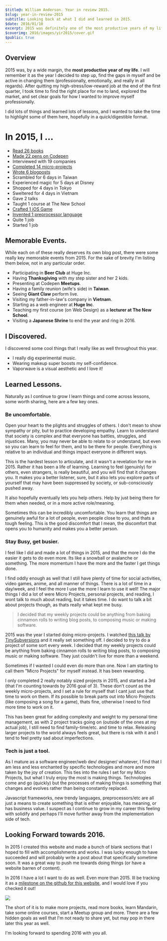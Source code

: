 ```yaml
---
$title@: William Anderson. Year in review 2015.
$slug: year-in-review-2015
subtitle: Looking back at what I did and learned in 2015.
$date: 2016/01/10
excerpt: 2015 was definitely one of the most productive years of my life. I learned a lot of lessons, switched jobs, and started teaching. Here are some facts and learnings.
$coverimg: 2016/images/yir2015/cover.gif
$public: true
---
```


## Overview

2015 was, by a wide margin, the **most productive year of my life**. I will remember it as the year I decided to step up, find the gaps in myself and be active in changing them (professionally, emotionally, and really in all regards). After quitting my high-stress/low-reward job at the end of the first quarter, I took time to find the right place for me to land, explored the market, and set clear goals for how I wanted to improve myself professionally.

I did lots of things and learned lots of lessons, and I wanted to take the time to highlight some of them here, hopefully in a quick/digestible format.

# In 2015, I ...

- <a href="https://www.goodreads.com/user_challenges/2680536" target="\_blank">Read 26 books</a>
- <a href="http://codepen.io/collection/AEPaQE/" target="\_blank">Made 22 pens on Codepen</a>
- Interviewed with 19 companies
- <a href="http://williamanderson.io/weeklies.html" target="\_blank">Completed 14 micro-projects</a>
- <a href="http://williamanderson.io/blog/" target="\_blank">Wrote 6 blogposts</a>
- Scrambled for 6 days in Taiwan
- Experienced magic for 5 days at Disney
- Shopped for 4 days in Tokyo
- Sweltered for 4 days in Vietnam
- Gave 2 talks
- Taught 1 course at The New School
- <a href="https://itunes.apple.com/us/app/bat-cannon/id1044096597?mt=8" target="\_blank">Crafted 1 iOS Game</a>  
- <a href="http://william-index.github.io/placemat/index.html" target="\_blank">Invented 1 preprocessor language</a>
- Quite 1 job
- Started 1 job

## Memorable Events.
While each on of these really deserves its own blog post, there were some really key memorable events from 2015. For the sake of brevity I'm listing them below, not in any particular order.

- Participating in **Beer Club** at Huge Inc.
- Having **Thanksgiving** with my step sister and her 2 kids.
- Presenting at Codepen **Meetups**.
- Having a family reunion (wife's side) in **Taiwan**.
- Seeing **Giant Claw** perform live.
- Visiting my father-in-law's company in **Vietnam**.
- Starting as a web engineer at **Huge Inc**.
- Teaching my first course (on Web Design) as a **lecturer at The New School**.
- Visiting a **Japanese Shrine** to end the year and ring in 2016.

## I Discovered.
I discovered some cool things that I really like as well throughout this year.

- I really dig experimental music.
- Wearing makeup super boosts my self-confidence.
- Vaporwave is a visual aesthetic and I love it!

## Learned Lessons.
Naturally as I continue to grow I learn things and come across lessons, some worth sharing, here are a few key ones.

### Be uncomfortable.
Open your heart to the plights and struggles of others. I don't mean to show sympathy or pity, but to practice developing empathy. Learn to understand that society is complex and that everyone has battles, struggles, and injustices. Many, you may never be able to relate to or understand, but even so you can learn to feel for them, and to be there for people. Everything is relative to an individual and things impact everyone in different ways.

This is the hardest lesson to articulate, and it wasn't a revelation for me in 2015. Rather it has been a life of learning. Learning to feel (genuinly) for others, even strangers, is really beautiful, and you will find that it changes you. It makes you a better listener, sure, but it also lets you explore parts of yourself that may have been suppressed by society, or sub-consciously pushed away.

It also hopefully eventually lets you help others. Help by just being there for them when needed, or in a more active role/meaning.

Sometimes this can be incredibly uncomfortable. You learn that things are genuinely awful for a lot of people, even people close to you, and thats a tough feeling. This is the good discomfort that I mean, the discomfort that opens you to humanity and makes you a better person.

### Stay Busy, get busier.

I feel like I did and made a lot of things in 2015, and that the more I do the easier it gets to do even more. Its like a snowball or avalanche or something. The more momentum I have the more and the faster I get things done.

I find oddly enough as well that I still have plenty of time for social activities, video games, anime, and all manner of things. There is a lot of time in a day/week, and I feel the more I use the more I learn to use it well! The major things I did a lot of were Micro Projects, personal projects, and reading, I wont talk to much about reading, but it takes time. I do want to talk a bit about projects though, as thats really what kept me busy.

> I decided that my weekly projects could be anything from baking cinnamon rolls to writing blog posts, to composing music or making software.

2015 was the year I started doing micro-projects. I watched <a href="https://www.youtube.com/watch?v=l_F9jxsfGCw" target="\_blank">this talk by TinySubversions</a> and it really set something off. I decided to try to do a project of some sort every week. I decided that my weekly projects could be anything from baking cinnamon rolls to writing blog posts, to composing music or making software. They just couldn't live for more than a weekend.

Sometimes if I wanted I could even do more than one. Now I am starting to call them "Micro Projects" for myself instead. It has been rewarding.

I only completed 2 really notably sized projects in 2015, and started a 3rd (that I'm counting towards by 2016 goal of 3). These don't count as the weekly micro-projects, and I set a rule for myself that I cant just use that time to work on them. If its possible to break parts out into Micro Projects (like composing a song for a game), thats fine, otherwise I need to find more time to work on it.

This has been great for adding complexity and weight to my personal time management, as with 2 project tracks going on (outside of the ones at my actual job), I still need to find family-time/etc. and time to relax. Releasing larger projects to the world always feels great, but there is risk with it and I tend to feel pretty sad about imperfections.

### Tech is just a tool.

As I mature as a software engineer/web dev/ designer/ whatever, I find that I am less and less enchanted by specific technologies and more and more taken by the joy of creation. This ties into the rules I set for my Micro Projects, but what I truly enjoy the most is making things. Technologies come and go (quickly) but the processes of making things is something that changes and evolves rather than being constantly replaced.

Javascript frameworks, new trendy languages, preprocessors/etc are all just a means to create something that is either enjoyable, has meaning, or has business value. I suspect as I continue to grow in my career this feeling with solidify and perhaps I'll move further away from the implementation side of tech.

## Looking Forward towards 2016.
In 2015 I created this website and made a bunch of blank sections that I hoped to fill with accomplishments and works. I was lucky enough to have succeeded and will probably write a post about that specifically sometime soon. It was a great way to push me towards doing things (or have a website barren of content).

In 2016 I have a lot I want to do as well. Even more than 2015. Ill be tracking it as a <a href='https://github.com/william-index/thewilliamanderson_com/milestones/2016' target='\_blank'>milestone on the github for this website</a>, and I would love if you checked it out!

<img src="/static/images/blog/yir2015/milestone2016.png" />

The short of it is to make more projects, read more books, learn Mandarin, take some online courses, start a Meetup group and more. There are a few hidden goals as well that I'm not ready to share yet, but may pop in there later this year as well.

I'm looking forward to spending 2016 with you all.
